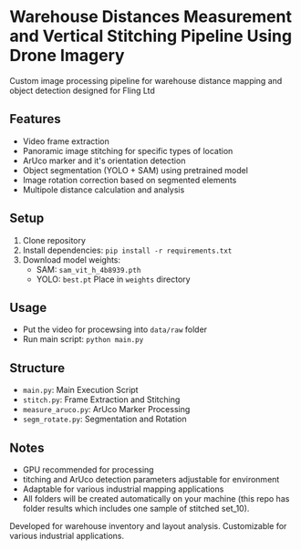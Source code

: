 # Warehouse Distances Measurement and Vertical Stitching Pipeline Using Drone Imagery

Custom image processing pipeline for warehouse distance mapping and object detection designed for Fling Ltd

## Features

- Video frame extraction
- Panoramic image stitching for specific types of location
- ArUco marker and it's orientation detection
- Object segmentation (YOLO + SAM) using pretrained model
- Image rotation correction based on segmented elements
- Multipole distance calculation and analysis

## Setup

1. Clone repository
2. Install dependencies: `pip install -r requirements.txt`
3. Download model weights:
   - SAM: `sam_vit_h_4b8939.pth`
   - YOLO: `best.pt`
   Place in `weights` directory

## Usage

- Put the video for procewsing into `data/raw` folder
- Run main script: `python main.py`

## Structure

- `main.py`: Main Execution Script
- `stitch.py`: Frame Extraction and Stitching
- `measure_aruco.py`: ArUco Marker Processing
- `segm_rotate.py`: Segmentation and Rotation

## Notes

- GPU recommended for processing
- titching and ArUco detection parameters adjustable for environment
- Adaptable for various industrial mapping applications
- All folders will be created automatically on your machine (this repo has folder results which includes one sample of stitched set_10).
  
Developed for warehouse inventory and layout analysis. Customizable for various industrial applications.
